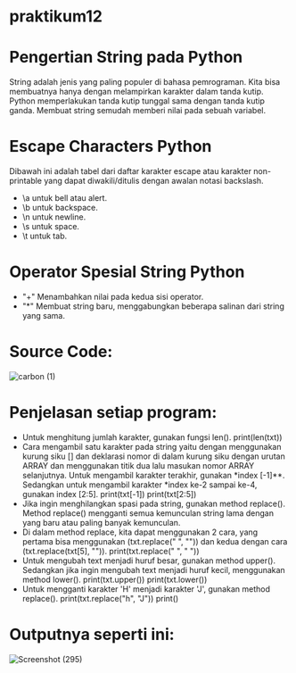 # praktikum12
# Pengertian String pada Python
String adalah jenis yang paling populer di bahasa pemrograman. Kita bisa membuatnya hanya dengan melampirkan karakter dalam tanda kutip. Python memperlakukan tanda kutip tunggal sama dengan tanda kutip ganda. Membuat string semudah memberi nilai pada sebuah variabel.
# Escape Characters Python
Dibawah ini adalah tabel dari daftar karakter escape atau karakter non-printable yang dapat diwakili/ditulis dengan awalan notasi backslash.
- \a untuk bell atau alert.
- \b untuk backspace.
- \n untuk newline.
- \s untuk space.
- \t untuk tab.
# Operator Spesial String Python
- "+" Menambahkan nilai pada kedua sisi operator.
- "*" Membuat string baru, menggabungkan beberapa salinan dari string yang sama.
# Source Code:
![carbon (1)](https://user-images.githubusercontent.com/115906333/210037679-9d7fd723-5ea5-48fb-ba52-c2ca0b55da67.png) 
# Penjelasan setiap program:
- Untuk menghitung jumlah karakter, gunakan fungsi len().
print(len(txt))
- Cara mengambil satu karakter pada string yaitu dengan menggunakan kurung siku [] dan deklarasi nomor di dalam kurung siku dengan urutan ARRAY dan menggunakan titik dua lalu masukan nomor ARRAY selanjutnya. Untuk mengambil karakter terakhir, gunakan *index [-1]**. Sedangkan untuk mengambil karakter *index ke-2 sampai ke-4, gunakan index [2:5].
print(txt[-1])
     print(txt[2:5]) 
- Jika ingin menghilangkan spasi pada string, gunakan method replace(). Method replace() mengganti semua kemunculan string lama dengan yang baru atau paling banyak kemunculan.
- Di dalam method replace, kita dapat menggunakan 2 cara, yang pertama bisa menggunakan (txt.replace(" ", "")) dan kedua dengan cara (txt.replace(txt[5], "")).
print(txt.replace(" ", " "))
- Untuk mengubah text menjadi huruf besar, gunakan method upper(). Sedangkan jika ingin mengubah text menjadi huruf kecil, menggunakan method lower().
print(txt.upper())
     print(txt.lower())
- Untuk mengganti karakter 'H' menjadi karakter 'J', gunakan method replace().
print(txt.replace("h", "J"))
     print()
# Outputnya seperti ini:
![Screenshot (295)](https://user-images.githubusercontent.com/115906333/210037701-6231d3ae-a42d-4e7d-a921-5c2848eef164.png)

